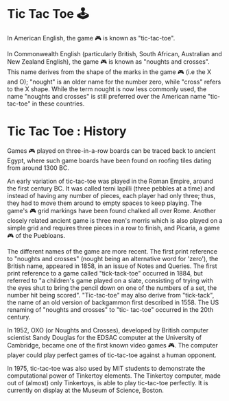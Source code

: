 # Tic Tac Toe 🕹️

In American English, the game 🎮 is known as "tic-tac-toe".

In Commonwealth English (particularly British, South African, Australian and New Zealand English), the game 🎮 is known as "noughts and crosses". This name derives 
from the shape of the marks in the game 🎮 (i.e the X and O); "nought" is an older name for the number zero, while "cross" refers to the X shape. While the term 
nought is now less commonly used, the name "noughts and crosses" is still preferred over the American name "tic-tac-toe" in these countries.

# Tic Tac Toe : History

Games 🎮 played on three-in-a-row boards can be traced back to ancient Egypt, where such game boards have been found on roofing tiles dating from around 1300 BC.

An early variation of tic-tac-toe was played in the Roman Empire, around the first century BC. It was called terni lapilli (three pebbles at a time) and instead of 
having any number of pieces, each player had only three; thus, they had to move them around to empty spaces to keep playing. The game's 🎮 grid markings have been
found chalked all over Rome. Another closely related ancient game is three men's morris which is also played on a simple grid and requires three pieces in a row to 
finish, and Picaria, a game 🎮 of the Puebloans.

The different names of the game are more recent. The first print reference to "noughts and crosses" (nought being an alternative word for 'zero'), the British name, appeared in 1858, in an issue of Notes and Queries. The first print reference to a game called "tick-tack-toe" occurred in 1884, but referred to "a 
children's game played on a slate, consisting of trying with the eyes shut to bring the pencil down on one of the numbers of a set, the number hit being scored".
"Tic-tac-toe" may also derive from "tick-tack", the name of an old version of backgammon first described in 1558. The US renaming of "noughts and crosses" to "tic-
tac-toe" occurred in the 20th century.

In 1952, OXO (or Noughts and Crosses), developed by British computer scientist Sandy Douglas for the EDSAC computer at the University of Cambridge, became one of
the first known video games 🎮. The computer player could play perfect games of tic-tac-toe against a human opponent.

In 1975, tic-tac-toe was also used by MIT students to demonstrate the computational power of Tinkertoy elements. The Tinkertoy computer, made out of (almost) only
Tinkertoys, is able to play tic-tac-toe  perfectly. It is currently on display at the Museum of Science, Boston.
